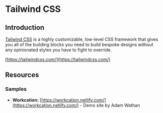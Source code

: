 # Tailwind CSS

## Introduction

[Tailwind CSS](https://tailwindcss.com/) is a highly customizable, low-level CSS framework that gives you all of the building blocks you need to build bespoke designs without any opinionated styles you have to fight to override.

[https://tailwindcss.com/](https://tailwindcss.com/)

## Resources

### Samples

* **Workcation:** [https://workcation.netlify.com/](https://workcation.netlify.com/) - Demo site by Adam Wathan
